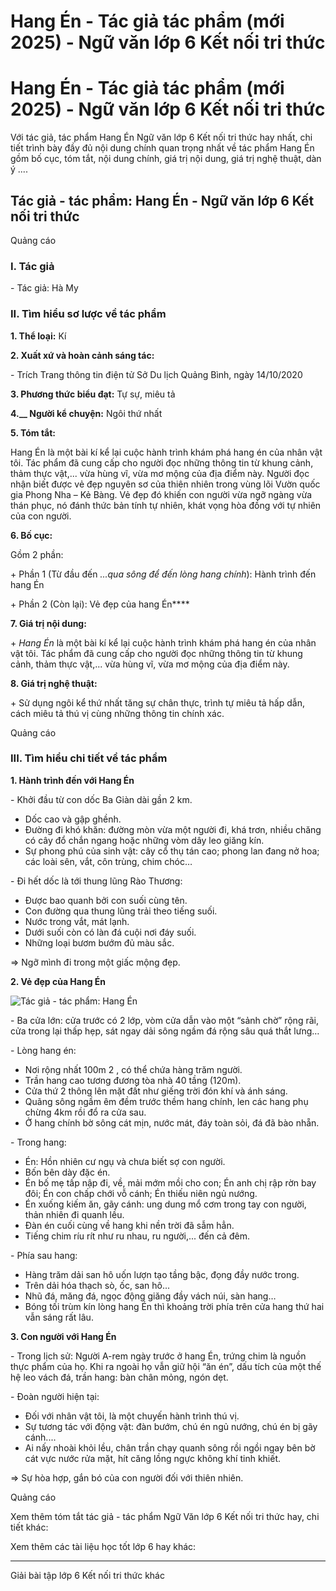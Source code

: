 # Hang Én - Tác giả tác phẩm (mới 2025) - Ngữ văn lớp 6 Kết nối tri thức

# Hang Én - Tác giả tác phẩm (mới 2025) - Ngữ văn lớp 6 Kết nối tri thức

Với tác giả, tác phẩm Hang Én Ngữ văn lớp 6 Kết nối tri thức hay nhất, chi tiết trình bày đầy đủ nội dung chính quan trọng nhất về tác phẩm Hang Én gồm bố cục, tóm tắt, nội dung chính, giá trị nội dung, giá trị nghệ thuật, dàn ý ....

## Tác giả - tác phẩm: Hang Én - Ngữ văn lớp 6 Kết nối tri thức

Quảng cáo

### **I. Tác giả**

\- Tác giả: Hà My

### **II. Tìm hiểu sơ lược về tác phẩm**

**1\. Thể loại:** Kí

**2\. Xuất xứ và hoàn cảnh sáng tác:**

\- Trích Trang thông tin điện tử Sở Du lịch Quảng Bình, ngày 14/10/2020

**3\. Phương thức biểu đạt:** Tự sự, miêu tả

**4.__ Người kể chuyện:** Ngôi thứ nhất 

**5\. Tóm tắt:**

Hang Én là một bài kí kể lại cuộc hành trình khám phá hang én của nhân vật tôi. Tác phẩm đã cung cấp cho người đọc những thông tin từ khung cảnh, thảm thực vật,... vừa hùng vĩ, vừa mơ mộng của địa điểm này. Người đọc nhận biết được vẻ đẹp nguyên sơ của thiên nhiên trong vùng lõi Vườn quốc gia Phong Nha – Kẻ Bàng. Vẻ đẹp đó khiến con người vừa ngỡ ngàng vừa thán phục, nó đánh thức bản tính tự nhiên, khát vọng hòa đồng với tự nhiên của con người. 

**6\. Bố cục:**

Gồm 2 phần: 

\+ Phần 1 (Từ đầu đến _...qua sông để đến lòng hang chính_): Hành trình đến hang Én

\+ Phần 2 (Còn lại): Vẻ đẹp của hang Én****

**7\. Giá trị nội dung:**

\+  _Hang Én_ là một bài kí kể lại cuộc hành trình khám phá hang én của nhân vật tôi. Tác phẩm đã cung cấp cho người đọc những thông tin từ khung cảnh, thảm thực vật,... vừa hùng vĩ, vừa mơ mộng của địa điểm này.

**8\. Giá trị nghệ thuật:**

\+ Sử dụng ngôi kể thứ nhất tăng sự chân thực, trình tự miêu tả hấp dẫn, cách miêu tả thú vị cùng những thông tin chính xác.

Quảng cáo

### **III. Tìm hiểu chi tiết về tác phẩm**

**1\. Hành trình đến với Hang Én**

\- Khởi đầu từ con dốc Ba Giàn dài gần 2 km.

  * Dốc cao và gập ghềnh.
  * Đường đi khó khăn: đường mòn vừa một người đi, khá trơn, nhiều chăng có cây đổ chắn ngang hoặc những vòm dây leo giăng kín.
  * Sự phong phú của sinh vật: cây cổ thụ tán cao; phong lan đang nở hoa; các loài sên, vắt, côn trùng, chim chóc…



\- Đi hết dốc là tới thung lũng Rào Thương:

  * Được bao quanh bởi con suối cùng tên.
  * Con đường qua thung lũng trải theo tiếng suối.
  * Nước trong vắt, mát lạnh.
  * Dưới suối còn có làn đá cuội nơi đáy suối.
  * Những loại bươm bướm đủ màu sắc.



=> Ngỡ mình đi trong một giấc mộng đẹp.

**2\. Vẻ đẹp của Hang Én**

![Tác giả - tác phẩm: Hang Én](https://vietjack.com/soan-van-lop-6-kn/images/tac-gia-tac-pham-hang-en-1.png)

\- Ba cửa lớn: cửa trước có 2 lớp, vòm cửa dẫn vào một “sảnh chờ” rộng rãi, cửa trong lại thấp hẹp, sát ngay dải sông ngầm đá rộng sâu quá thắt lưng…

\- Lòng hang én:

  * Nơi rộng nhất 100m 2 , có thể chứa hàng trăm người.
  * Trần hang cao tương đương tòa nhà 40 tầng (120m).
  * Cửa thứ 2 thông lên mặt đất như giếng trời đón khí và ánh sáng.
  * Quãng sông ngầm êm đềm trước thềm hang chính, len các hang phụ chừng 4km rồi đổ ra cửa sau.
  * Ở hang chính bờ sông cát mịn, nước mát, đáy toàn sỏi, đá đã bào nhẵn.



\- Trong hang:

  * Én: Hồn nhiên cư ngụ và chưa biết sợ con người.
  * Bốn bên dày đặc én.
  * Én bố mẹ tấp nập đi, về, mải mớm mồi cho con; Én anh chị rập rờn bay đôi; Én con chấp chới vỗ cánh; Én thiếu niên ngủ nướng.
  * Én xuống kiếm ăn, gãy cánh: ung dung mổ cơm trong tay con người, thản nhiên đi quanh lều.
  * Đàn én cuối cùng về hang khi nền trời đã sẫm hẳn.
  * Tiếng chim ríu rít như ru nhau, ru người,... đến cả đêm.



\- Phía sau hang:

  * Hàng trăm dải san hô uốn lượn tạo tầng bậc, đọng đầy nước trong.
  * Trên dải hóa thạch sò, ốc, san hô...
  * Nhũ đá, măng đá, ngọc động giăng đầy vách núi, sàn hang…
  * Bóng tối trùm kín lòng hang Én thì khoảng trời phía trên cửa hang thứ hai vẫn sáng rất lâu.



**3\. Con người với Hang Én**

\- Trong lịch sử: Người A-rem ngày trước ở hang Én, trứng chim là nguồn thực phẩm của họ. Khi ra ngoài họ vẫn giữ hội “ăn én”, dấu tích của một thế hệ leo vách đá, trần hang: bàn chân mỏng, ngón dẹt.

\- Đoàn người hiện tại:

  * Đối với nhân vật tôi, là một chuyến hành trình thú vị.
  * Sự tương tác với động vật: đàn bướm, chú én ngủ nướng, chú én bị gãy cánh....
  * Ai nấy nhoài khỏi lều, chân trần chạy quanh sông rồi ngồi ngay bên bờ cát vực nước rửa mặt, hít căng lồng ngực không khí tinh khiết.



=> Sự hòa hợp, gắn bó của con người đối với thiên nhiên.

Quảng cáo

Xem thêm tóm tắt tác giả - tác phẩm Ngữ Văn lớp 6 Kết nối tri thức hay, chi tiết khác:

Xem thêm các tài liệu học tốt lớp 6 hay khác:

* * *

Giải bài tập lớp 6 Kết nối tri thức khác
